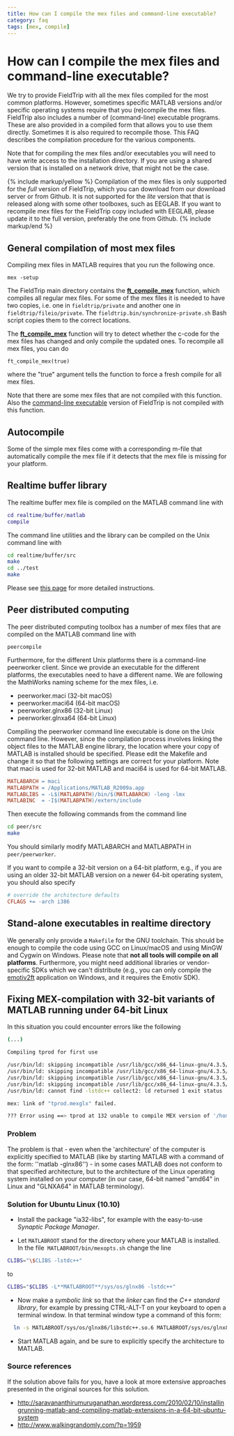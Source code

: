 ```yaml
---
title: How can I compile the mex files and command-line executable?
category: faq
tags: [mex, compile]
---
```


# How can I compile the mex files and command-line executable?

We try to provide FieldTrip with all the mex files compiled for the most common platforms. However, sometimes specific MATLAB versions and/or specific operating systems require that you (re)compile the mex files. FieldTrip also includes a number of (command-line) executable programs. These are also provided in a compiled form that allows you to use them directly. Sometimes it is also required to recompile those. This FAQ describes the compilation procedure for the various components.

Note that for compiling the mex files and/or executables you will need to have write access to the installation directory. If you are using a shared version that is installed on a network drive, that might not be the case.

{% include markup/yellow %}
Compilation of the mex files is only supported for the *full* version of FieldTrip, which you can download from our download server or from Github. It is not supported for the *lite* version that that is released along with some other toolboxes, such as EEGLAB. If you want to recompile mex files for the FieldTrip copy included with EEGLAB, please update it to the full version, preferably the one from Github.
{% include markup/end %}

## General compilation of most mex files

Compiling mex files in MATLAB requires that you run the following once.

    mex -setup

The FieldTrip main directory contains the **[ft_compile_mex](/reference/utilities/ft_compile_mex)** function, which compiles all regular mex files. For some of the mex files it is needed to have two copies, i.e. one in `fieldtrip/private` and another one in `fieldtrip/fileio/private`. The `fieldtrip.bin/synchronize-private.sh` Bash script copies them to the correct locations.

The **[ft_compile_mex](/reference/utilities/ft_compile_mex)** function will try to detect whether the c-code for the mex files has changed and only compile the updated ones. To recompile all mex files, you can do

    ft_compile_mex(true)

where the "true" argument tells the function to force a fresh compile for all mex files.

Note that there are some mex files that are not compiled with this function. Also the [command-line executable](/faq/compiled) version of FieldTrip is not compiled with this function.

## Autocompile

Some of the simple mex files come with a corresponding m-file that automatically compile the mex file if it detects that the mex file is missing for your platform.

## Realtime buffer library

The realtime buffer mex file is compiled on the MATLAB command line with

```matlab
cd realtime/buffer/matlab
compile
```

The command line utilities and the library can be compiled on the Unix command line with

```bash
cd realtime/buffer/src
make
cd ../test
make
```

Please see [this page](/development/realtime/buffer#compiling_the_code) for more detailed instructions.

## Peer distributed computing

The peer distributed computing toolbox has a number of mex files that are compiled on the MATLAB command line with

    peercompile

Furthermore, for the different Unix platforms there is a command-line peerworker client. Since we provide an executable for the different platforms, the executables need to have a different name. We are following the MathWorks naming scheme for the mex files, i.e.

- peerworker.maci    (32-bit macOS)
- peerworker.maci64  (64-bit macOS)
- peerworker.glnx86  (32-bit Linux)
- peerworker.glnxa64 (64-bit Linux)

Compiling the peerworker command line executable is done on the Unix command line. However, since the compilation process involves linking the object files to the MATLAB engine library, the location where your copy of MATLAB is installed should be specified. Please edit the Makefile and change it so that the following settings are correct for your platform. Note that maci is used for 32-bit MATLAB and maci64 is used for 64-bit MATLAB.

```Makefile
MATLABARCH = maci
MATLABPATH = /Applications/MATLAB_R2009a.app
MATLABLIBS = -L$(MATLABPATH)/bin/$(MATLABARCH) -leng -lmx
MATLABINC  = -I$(MATLABPATH)/extern/include
```

Then execute the following commands from the command line

```bash
cd peer/src
make
```

You should similarly modify MATLABARCH and MATLABPATH in `peer/peerworker`.

If you want to compile a 32-bit version on a 64-bit platform, e.g., if you are using an older 32-bit MATLAB version on a newer 64-bit operating system, you should also specify

```Makefile
# override the architecture defaults
CFLAGS += -arch i386
```

## Stand-alone executables in realtime directory

We generally only provide a `Makefile` for the GNU toolchain. This should be enough to compile the code using GCC on Linux/macOS and using MinGW and Cygwin on Windows. Please note that **not all tools will compile on all platforms**. Furthermore, you might need additional libraries or vendor-specific SDKs which we can't distribute (e.g., you can only compile the [emotiv2ft](/development/realtime/emotiv) application on Windows, and it requires the Emotiv SDK).

## Fixing MEX-compilation with 32-bit variants of MATLAB running under 64-bit Linux

In this situation you could encounter errors like the following

```bash
(...)

Compiling tprod for first use

/usr/bin/ld: skipping incompatible /usr/lib/gcc/x86_64-linux-gnu/4.3.5/libstdc++.so when searching for -lstdc++
/usr/bin/ld: skipping incompatible /usr/lib/gcc/x86_64-linux-gnu/4.3.5/libstdc++.a when searching for -lstdc++
/usr/bin/ld: skipping incompatible /usr/lib/gcc/x86_64-linux-gnu/4.3.5/libstdc++.so when searching for -lstdc++
/usr/bin/ld: skipping incompatible /usr/lib/gcc/x86_64-linux-gnu/4.3.5/libstdc++.a when searching for -lstdc++
/usr/bin/ld: cannot find -lstdc++ collect2: ld returned 1 exit status

mex: link of "tprod.mexglx" failed.

??? Error using ==> tprod at 132 unable to compile MEX version of '/home/user/fieldtrip/multivariate/external/farquhar/tprod/tprod', please make sure your MEX compiler is set up correctly (try 'mex -setup').
```

### Problem

The problem is that - even when the 'architecture' of the computer is explicitly specified to MATLAB (like by starting MATLAB with a command of the form: ''matlab -glnx86'') - in some cases MATLAB does not conform to that specified architecture, but to the architecture of the Linux operating system installed on your computer (in our case, 64-bit named "amd64" in Linux and "GLNXA64" in MATLAB terminology).

### Solution for Ubuntu Linux (10.10)

- Install the package "ia32-libs", for example with the easy-to-use _Synaptic Package Manager_.

- Let `MATLABROOT` stand for the directory where your MATLAB is installed. In the file` MATLABROOT/bin/mexopts.sh` change the line

```bash
CLIBS="\$CLIBS -lstdc++"
```

to

```bash
CLIBS="$CLIBS -L**MATLABROOT**/sys/os/glnx86 -lstdc++"
```

- Now make a _symbolic link_ so that the _linker_ can find the _C++ standard library_, for example by pressing CTRL-ALT-T on your keyboard to open a terminal window. In that terminal window type a command of this form:

```bash
  ln -s MATLABROOT/sys/os/glnx86/libstdc++.so.6 MATLABROOT/sys/os/glnx86/libstdc++.so
```

- Start MATLAB again, and be sure to explicitly specify the architecture to MATLAB.

### Source references

If the solution above fails for you, have a look at more extensive approaches presented in the original sources for this solution.

- <http://saravananthirumuruganathan.wordpress.com/2010/02/10/installingrunning-matlab-and-compiling-matlab-extensions-in-a-64-bit-ubuntu-system>
- <http://www.walkingrandomly.com/?p=1959>
